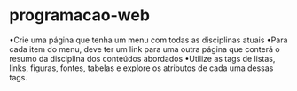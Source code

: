 # programacao-web
•Crie uma página que tenha um menu com todas as disciplinas atuais •Para cada item do menu, deve ter um link para uma outra página que conterá o resumo da disciplina dos conteúdos abordados •Utilize as tags de listas, links, figuras, fontes, tabelas e explore os atributos de cada uma dessas tags.
